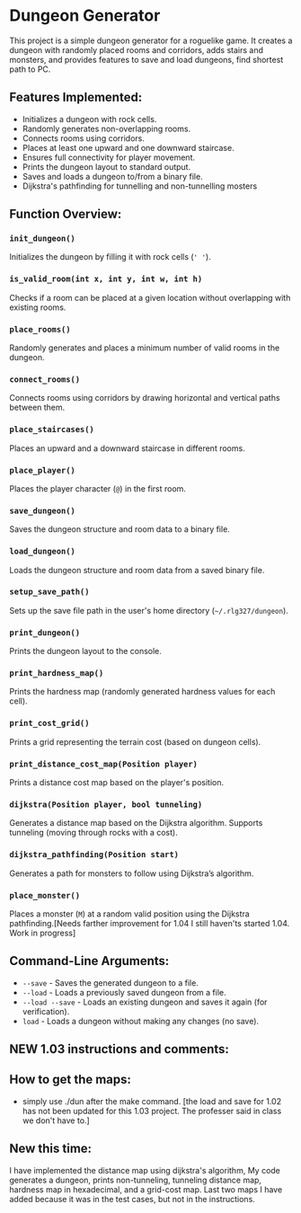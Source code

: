 # Dungeon Generator

This project is a simple dungeon generator for a roguelike game. It creates a dungeon with randomly placed rooms and corridors, adds stairs and monsters, and provides features to save and load dungeons, find shortest path to PC.

## Features Implemented:

- Initializes a dungeon with rock cells.
- Randomly generates non-overlapping rooms.
- Connects rooms using corridors.
- Places at least one upward and one downward staircase.
- Ensures full connectivity for player movement.
- Prints the dungeon layout to standard output.
- Saves and loads a dungeon to/from a binary file.
- Dijkstra's pathfinding for tunnelling and non-tunnelling mosters

 

## Function Overview:

### `init_dungeon()`
Initializes the dungeon by filling it with rock cells (`' '`).

### `is_valid_room(int x, int y, int w, int h)`
Checks if a room can be placed at a given location without overlapping with existing rooms.

### `place_rooms()`
Randomly generates and places a minimum number of valid rooms in the dungeon.

### `connect_rooms()`
Connects rooms using corridors by drawing horizontal and vertical paths between them.

### `place_staircases()`
Places an upward and a downward staircase in different rooms.

### `place_player()`
Places the player character (`@`) in the first room.

### `save_dungeon()`
Saves the dungeon structure and room data to a binary file.

### `load_dungeon()`
Loads the dungeon structure and room data from a saved binary file.

### `setup_save_path()`
Sets up the save file path in the user's home directory (`~/.rlg327/dungeon`).

### `print_dungeon()`
Prints the dungeon layout to the console.

### `print_hardness_map()`
Prints the hardness map (randomly generated hardness values for each cell).

### `print_cost_grid()`
Prints a grid representing the terrain cost (based on dungeon cells).

### `print_distance_cost_map(Position player)`
Prints a distance cost map based on the player's position.

### `dijkstra(Position player, bool tunneling)`
Generates a distance map based on the Dijkstra algorithm. Supports tunneling (moving through rocks with a cost).

### `dijkstra_pathfinding(Position start)`
Generates a path for monsters to follow using Dijkstra’s algorithm.

### `place_monster()`
Places a monster (`M`) at a random valid position using the Dijkstra pathfinding.[Needs farther improvement for 1.04 I still haven'ts started 1.04. Work in progress]

## Command-Line Arguments:

- `--save` - Saves the generated dungeon to a file.
- `--load` - Loads a previously saved dungeon from a file.
- `--load --save` - Loads an existing dungeon and saves it again (for verification).
- `load` - Loads a dungeon without making any changes (no save).

## NEW 1.03 instructions and comments:

## How to get the maps:

- simply use ./dun after the make command.
[the load and save for 1.02 has not been updated for this 1.03 project. The professer said in class we don't have to.]

## New this time:

I have implemented the distance map using dijkstra's algorithm, My code generates a dungeon, prints non-tunneling, tunneling distance map, hardness map in hexadecimal, and a grid-cost map. Last two maps I have added because it was in the test cases, but not in the instructions.